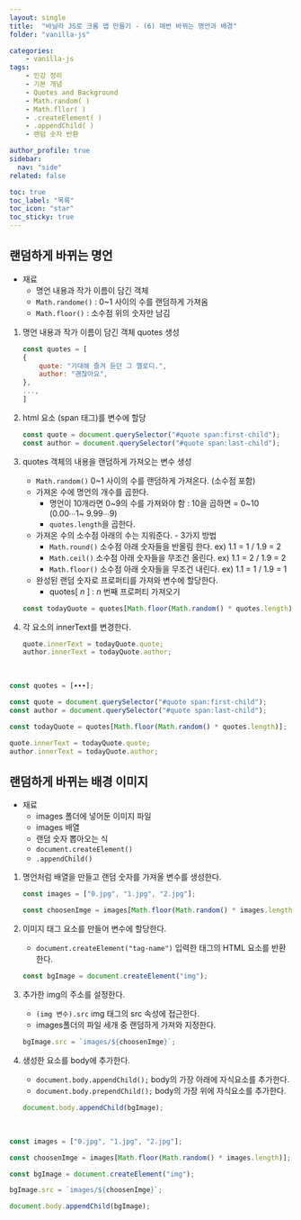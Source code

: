 ```yaml
---
layout: single
title:  "바닐라 JS로 크롬 앱 만들기 - (6) 매번 바뀌는 명언과 배경"
folder: "vanilla-js"

categories:
    - vanilla-js
tags:
    - 인강 정리
    - 기본 개념
    - Quotes and Background
    - Math.random( )
    - Math.fllor( )
    - .createElement( )
    - .appendChild( )
    - 랜덤 숫자 반환

author_profile: true
sidebar:
  nav: "side"
related: false

toc: true
toc_label: "목록"
toc_icon: "star"
toc_sticky: true
---
```


## 랜덤하게 바뀌는 명언  
- 재료
    - 명언 내용과 작가 이름이 담긴 객체
    - `Math.randome()` : 0~1 사이의 수를 랜덤하게 가져옴
    - `Math.floor()` : 소수점 위의 숫자만 남김

1. 명언 내용과 작가 이름이 담긴 객체 quotes 생성
    ```js
    const quotes = [
    {
        quote: "기대해 즐겨 듣던 그 멜로디.",
        author: "괜찮아요",
    },
    ...,
    ]
    ```

2. html 요소 (span 태그)를 변수에 할당
    ```js
    const quote = document.querySelector("#quote span:first-child");
    const author = document.querySelector("#quote span:last-child");
    ```

3. quotes 객체의 내용을 랜덤하게 가져오는 변수 생성
    - `Math.random()` 0~1 사이의 수를 랜덤하게 가져온다. (소수점 포함)
    - 가져온 수에 명언의 개수를 곱한다.
        - 명언이 10개라면 0~9의 수를 가져와야 함 : 10을 곱하면 = 0~10 (0.00∙∙∙1~ 9.99∙∙∙9)
        - `quotes.length`을 곱한다.
    - 가져온 수의 소수점 아래의 수는 지워준다. - 3가지 방법
        - `Math.round()` 소수점 아래 숫자들을 반올림 한다. ex) 1.1 = 1 / 1.9 = 2
        - `Math.ceil()` 소수점 아래 숫자들을 무조건 올린다. ex) 1.1 = 2 / 1.9 = 2
        - `Math.floor()` 소수점 아래 숫자들을 무조건 내린다. ex) 1.1 = 1 / 1.9 = 1
    - 완성된 랜덤 숫자로 프로퍼티를 가져와 변수에 할당한다.
        - quotes[ _n_ ] : _n_ 번째 프로퍼티 가져오기

    ```js
    const todayQuote = quotes[Math.floor(Math.random() * quotes.length)];
    ```

4. 각 요소의 innerText를 변경한다.
    ```js
    quote.innerText = todayQuote.quote;
    author.innerText = todayQuote.author;
    ```
<br/>

```js
const quotes = [∙∙∙];

const quote = document.querySelector("#quote span:first-child");
const author = document.querySelector("#quote span:last-child");

const todayQuote = quotes[Math.floor(Math.random() * quotes.length)];

quote.innerText = todayQuote.quote;
author.innerText = todayQuote.author;
```

## 랜덤하게 바뀌는 배경 이미지  
- 재료
    - images 폴더에 넣어둔 이미지 파일
    - images 배열
    - 랜덤 숫자 뽑아오는 식
    - `document.createElement()`
    - `.appendChild()`

1. 명언처럼 배열을 만들고 랜덤 숫자를 가져올 변수를 생성한다.
    ```js
    const images = ["0.jpg", "1.jpg", "2.jpg"];

    const choosenImge = images[Math.floor(Math.random() * images.length)];
    ```

2. 이미지 태그 요소를 만들어 변수에 할당한다.
    - `document.createElement("tag-name")` 입력한 태그의 HTML 요소를 반환한다.

    ```js
    const bgImage = document.createElement("img");
    ```

3. 추가한 img의 주소를 설정한다.
    - `(img 변수).src` img 태그의 src 속성에 접근한다.
    - images폴더의 파일 세개 중 랜덤하게 가져와 지정한다.

    ```js
    bgImage.src = `images/${choosenImge}`;
    ```

4. 생성한 요소를 body에 추가한다.
    - `document.body.appendChild();` body의 가장 아래에 자식요소를 추가한다.
    - `document.body.prependChild();` body의 가장 위에 자식요소를 추가한다.

    ```js
    document.body.appendChild(bgImage);
    ```
<br/>

```js
const images = ["0.jpg", "1.jpg", "2.jpg"];

const choosenImge = images[Math.floor(Math.random() * images.length)];

const bgImage = document.createElement("img");

bgImage.src = `images/${choosenImge}`;

document.body.appendChild(bgImage);
```


